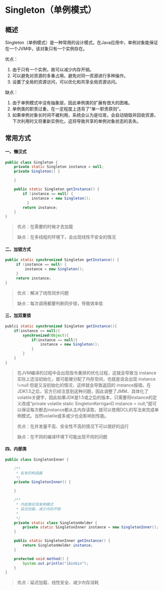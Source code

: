 # Singleton（单例模式） #
## 概述 ##
Singleton（单例模式）是一种常用的设计模式。在Java应用中，单例对象能保证在一个JVM中，该对象只有一个实例存在。 

优点：
1. 由于只有一个实例，故可以减少内存开销。
2. 可以避免对资源的多重占用，避免对同一资源进行多种操作。
3. 设置了全局的资源访问，可以优化和共享全局资源访问。

缺点：
1. 由于单例模式中没有抽象层，因此单例类的扩展有很大的困难。
2. 单例类的职责过重，在一定程度上违背了“单一职责原则”。
3. 如果单例对象长时间不被利用，系统会认为是垃圾，会自动销毁并回收资源，下次利用时又将重新实例化，这将导致共享的单例对象状态的丢失。

## 常用方式 ##
#### 一、懒汉式 ####
```Java
public class Singleton {  
    private static Singleton instance = null;  
    private Singleton() {  

    }    

    public static Singleton getInstance() {  
        if (instance == null) {  
            instance = new Singleton();  
          }  
        return instance;  
    }  
}
```
> 优点：在需要的时候才去加载
> 
> 缺点：在多线程的环境下，会出现线性不安全的情况

#### 二、加锁方式 ####
```Java
public static synchronized Singleton getInstance() {  
     if (instance == null) {  
         instance = new Singleton();  
     }  
     return instance;  
}
```
> 优点：解决了线性同步问题
> 
> 缺点：每次调用都要判断同步锁，导致效率低

#### 三、加双重锁 ####
```Java
publci static synchronized Singleton getInstance(){
    if(instance == null){
        synchronized(Object){
            if(instance == null){
                instance = new Singleton();
            }
        }
    }
}
```
> 在JVM编译的过程中会出现指令重排的优化过程，这就会导致当 instance实际上还没初始化，就可能被分配了内存空间，也就是说会出现 instance !=null 但是又没初始化的情况，这样就会导致返回的 instance报错。在JDK1.5之后，官方已经注意到这种问题，因此调整了JMM、具体化了volatile关键字，因此如果JDK是1.5或之后的版本，只需要将instance的定义改成“private volatile static SingletonKerriganD instance = null;”就可以保证每次都去instance都从主内存读取，就可以使用DCL的写法来完成单例模式。当然volatile或多或少也会影响到性能。
> 
> 优点：在并发量不高、安全性不高的情况下可以很好的运行
> 
> 缺点：在不同的编译环境下可能出现不同的问题

#### 四、内部类 ####
```Java
public class SingletonInner {  

    /** 
     * 私有的构造器
     */  
    private SingletonInner() {  

    } 

    /** 
     * 内部类实现单例模式 
     * 延迟加载，减少内存开销 
     *  
     */  
    private static class SingletonHolder {  
        private static SingletonInner instance = new SingletonInner();  
    }  

    public static SingletonInner getInstance() {  
        return SingletonHolder.instance;  
    }  

    protected void method() {  
        System.out.println("ibinbin");  
    }  
}
```
> 优点：延迟加载、线性安全、减少内存消耗


